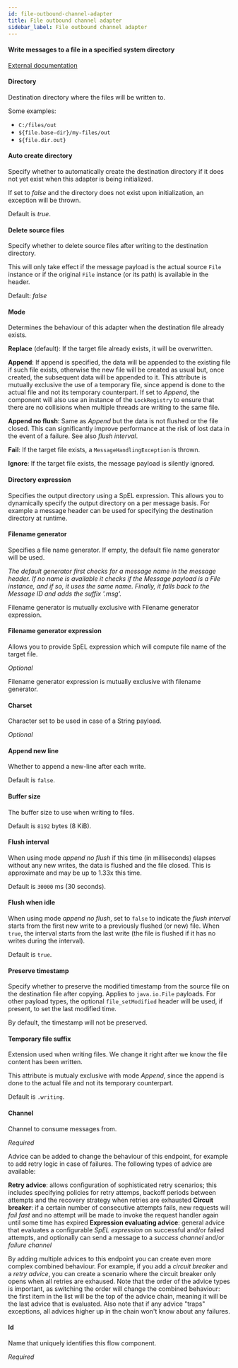 ```yaml
---
id: file-outbound-channel-adapter
title: File outbound channel adapter
sidebar_label: File outbound channel adapter
---
```

#### Write messages to a file in a specified system directory
<a href="https://docs.spring.io/spring-integration/docs/4.3.x/reference/html/files.html#file-writing" target="_blank">External documentation</a>


#### Directory
Destination directory where the files will be written to.

Some examples:
- <code>C:/files/out</code>
- <code>${file.base-dir}/my-files/out</code>
- <code>${file.dir.out}</code>

#### Auto create directory
Specify whether to automatically create the destination directory if it does not yet exist when this adapter is being initialized. 

If set to <i>false</i> and the directory does not exist upon initialization, an exception will be thrown.

Default is <i>true</i>.

#### Delete source files
Specify whether to delete source files after writing to the destination directory.

This will only take effect if the message payload is the actual source <code>File</code> instance
 or if the original <code>File</code> instance (or its path) is available in the header.

Default: <i>false</i>

#### Mode
Determines the behaviour of this adapter when the destination file already exists.

<b>Replace</b> (default): If the target file already exists, it will be overwritten.

<b>Append</b>: If append is specified, the data will be appended to the existing file if such file exists, otherwise the new file will be created as usual but, once created, the subsequent data will be appended to it. This attribute is mutually exclusive the use of a temporary file, since append is done to the actual file and not its temporary counterpart. If set to <i>Append</i>, the component will also use an instance of the <code>LockRegistry</code> to ensure that there are no collisions when multiple threads are writing to the same file.

<b>Append no flush</b>: Same as <i>Append</i> but the data is not flushed or the file closed. This can significantly improve performance at the risk of lost data in the event of a failure. See also <i>flush interval</i>.

<b>Fail</b>: If the target file exists, a <code>MessageHandlingException</code> is thrown.

<b>Ignore</b>: If the target file exists, the message payload is silently ignored.

#### Directory expression
Specifies the output directory using a SpEL expression. This allows you to dynamically specify the output directory on a per message basis. For example a message header can be used for specifying the destination directory at runtime.

#### Filename generator
Specifies a file name generator.
If empty, the default file name generator will be used. 

<i>The default generator first checks for a message name in the message header. 
If no name is available it checks if the Message payload is a File instance, and if so, it uses the same name. Finally, it falls back to the Message ID and adds the suffix '.msg'. </i>

Filename generator is mutually exclusive with Filename generator expression.

#### Filename generator expression
Allows you to provide SpEL expression which will compute file name of the target file.

<i>Optional</i>

Filename generator expression is mutually exclusive with filename generator.

#### Charset
Character set to be used in case of a String payload.

<i>Optional</i>

#### Append new line
Whether to append a new-line after each write.

Default is <code>false</code>.

#### Buffer size
The buffer size to use when writing to files.

Default is <code>8192</code> bytes (8 KiB).

#### Flush interval
When using mode <i>append no flush</i> if this time (in milliseconds) elapses without any new writes, the data is flushed and the file closed. This is approximate and may be up to 1.33x this time.

Default is <code>30000</code> ms (30 seconds).

#### Flush when idle
When using mode <i>append no flush</i>, set to <code>false</code> to indicate the <i>flush interval</i> starts from the first new write to a previously flushed (or new) file. When <code>true</code>, the interval starts from the last write (the file is flushed if it has no writes during the interval).


Default is <code>true</code>.

#### Preserve timestamp
Specify whether to preserve the modified timestamp from the source file on the destination file after copying. Applies to <code>java.io.File</code> payloads. For other payload types, the optional <code>file_setModified</code> header will be used, if present, to set the last modified time.

By default, the timestamp will not be preserved.

#### Temporary file suffix
Extension used when writing files. We change it right after we know the file content has been written.

This attribute is mutualy exclusive with mode <i>Append</i>, since the append is done to the actual file and not its temporary counterpart.

Default is <code>.writing</code>.

#### Channel
Channel to consume messages from.

<i>Required</i>


Advice can be added to change the behaviour of this endpoint, for example to add retry logic in case of failures. The following types of advice are available:

<b>Retry advice</b>: allows configuration of sophisticated retry scenarios; this includes specifying policies for retry attemps, backoff periods between attempts and the recovery strategy when retries are exhausted
<b>Circuit breaker</b>: if a certain number of consecutive attempts fails, new requests will <i>fail fast</i> and no attempt will be made to invoke the request handler again until some time has expired
<b>Expression evaluating advice</b>: general advice that evaluates a configurable <i>SpEL expression</i> on successful and/or failed attempts, and optionally can send a message to a <i>success channel</i> and/or <i>failure channel</i>

By adding multiple advices to this endpoint you can create even more complex combined behaviour. For example, if you add a <i>circuit breaker</i> and a <i>retry advice</i>, you can create a scenario where the circuit breaker only opens when all retries are exhaused. Note that the order of the advice types is important, as switching the order will change the combined behaviour: the first item in the list will be the top of the advice chain, meaning it will be the last advice that is evaluated. Also note that if any advice "traps" exceptions, all advices higher up in the chain won't know about any failures.

#### Id
Name that uniquely identifies this flow component.

<i>Required</i>

